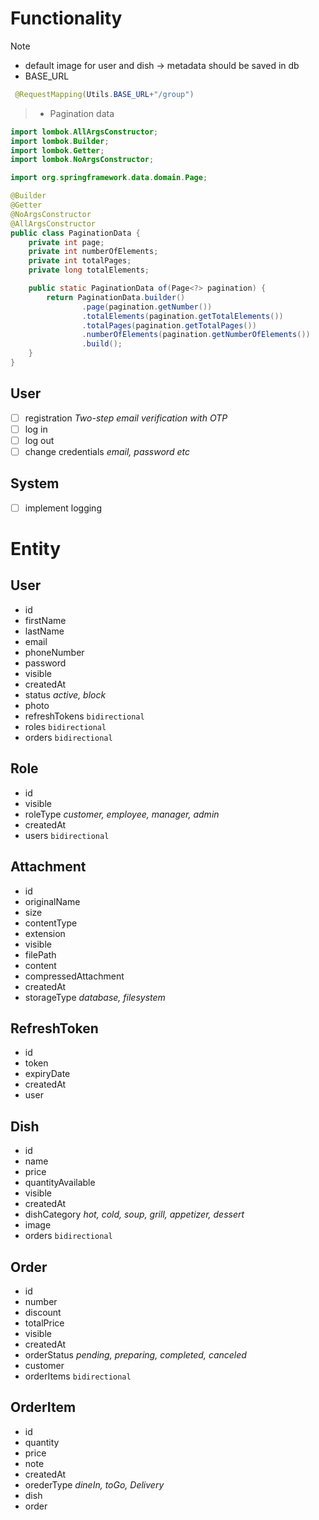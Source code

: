 # Functionality

> [!NOTE]
> - default image for user and dish -> metadata should be saved in db
> - BASE_URL
```java
 @RequestMapping(Utils.BASE_URL+"/group")
```
> - Pagination data
```java
import lombok.AllArgsConstructor;
import lombok.Builder;
import lombok.Getter;
import lombok.NoArgsConstructor;

import org.springframework.data.domain.Page;

@Builder
@Getter
@NoArgsConstructor
@AllArgsConstructor
public class PaginationData {
    private int page;
    private int numberOfElements;
    private int totalPages;
    private long totalElements;

    public static PaginationData of(Page<?> pagination) {
        return PaginationData.builder()
                .page(pagination.getNumber())
                .totalElements(pagination.getTotalElements())
                .totalPages(pagination.getTotalPages())
                .numberOfElements(pagination.getNumberOfElements())
                .build();
    }
}
```

## User
 - [ ] registration *Two-step email verification with OTP*
 - [ ] log in
 - [ ] log out
 - [ ] change credentials *email, password etc*

## System
 - [ ] implement logging

# Entity

## User
 - id
 - firstName
 - lastName
 - email
 - phoneNumber
 - password
 - visible
 - createdAt
 - status *active, block*
 - photo
 - refreshTokens `bidirectional`
 - roles `bidirectional`
 - orders `bidirectional`

## Role
 - id
 - visible
 - roleType *customer, employee, manager, admin*
 - createdAt
 - users `bidirectional`

## Attachment
 - id
 - originalName
 - size
 - contentType
 - extension
 - visible
 - filePath
 - content
 - compressedAttachment
 - createdAt
 - storageType *database, filesystem*

## RefreshToken
 - id
 - token
 - expiryDate
 - createdAt
 - user

## Dish
 - id
 - name
 - price
 - quantityAvailable
 - visible
 - createdAt
 - dishCategory *hot, cold, soup, grill, appetizer, dessert*
 - image
 - orders `bidirectional`
 
## Order
 - id
 - number
 - discount
 - totalPrice
 - visible
 - createdAt
 - orderStatus *pending, preparing, completed, canceled*
 - customer
 - orderItems `bidirectional`

## OrderItem
 - id
 - quantity
 - price
 - note
 - createdAt
 - orederType *dineIn, toGo, Delivery*
 - dish
 - order

